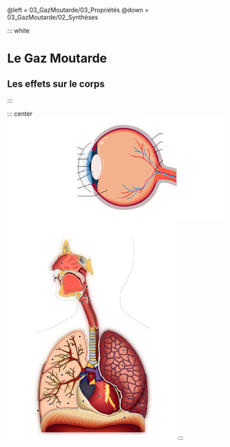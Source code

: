 @left = 03_GazMoutarde/03_Propriétés
@down = 03_GazMoutarde/02_Synthèses

::: white
# Le Gaz Moutarde
## Les effets sur le corps
:::

::: center
![oeil](static/img/oeil.png)
![repiratoire](static/img/repiratoire.png)
:::
